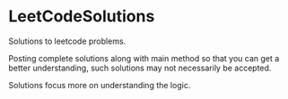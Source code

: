 # LeetCodeSolutions
Solutions to leetcode problems.

Posting complete solutions along with main method so that you can get a better understanding, such solutions may not necessarily be accepted. 

Solutions focus more on understanding the logic.

